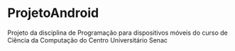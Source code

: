 # ProjetoAndroid
Projeto da disciplina de Programação para dispositivos móveis do curso de Ciência da Computação do Centro Universitário Senac
